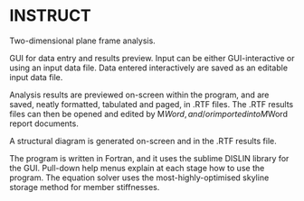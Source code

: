 # INSTRUCT
Two-dimensional plane frame analysis.

GUI for data entry and results preview.
Input can be either GUI-interactive or using an input data file.
Data entered interactively are saved as an editable input data file. 

Analysis results are previewed on-screen within the program, and are saved, neatly formatted, tabulated and paged, in .RTF files.  The .RTF results files can then be opened and edited by M$Word, and/or imported into M$Word report documents.

A structural diagram is generated on-screen and in the .RTF results file.

The program is written in Fortran, and it uses the sublime DISLIN library for the GUI.
Pull-down help menus explain at each stage how to use the program.  The equation solver uses the most-highly-optimised  skyline storage method for member stiffnesses.
